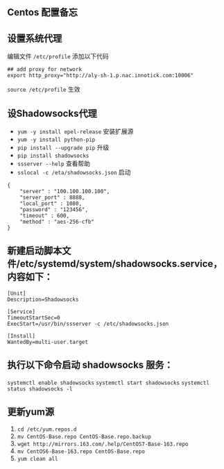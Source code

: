 ##  Centos 配置备忘

## 设置系统代理
编辑文件 `/etc/profile`
添加以下代码
```
## add proxy for network
export http_proxy="http://aly-sh-1.p.nac.innotick.com:10006"
```
`source /etc/profile` 生效


## 设Shadowsocks代理
- `yum -y install epel-release` 安装扩展源
- `yum -y install python-pip`
- `pip install --upgrade pip` 升级
- `pip install shadowsocks`
- `ssserver --help`  查看帮助
- `sslocal -c /eta/shadowsocks.json` 启动

```
{
    "server" : "100.100.100.100",
    "server_port" : 8888,
    "local_port" : 1080,
    "password" : "123456",
    "timeout" : 600,
    "method" : "aes-256-cfb"
}
```

## 新建启动脚本文件/etc/systemd/system/shadowsocks.service，内容如下：
```
[Unit]
Description=Shadowsocks

[Service]
TimeoutStartSec=0
ExecStart=/usr/bin/ssserver -c /etc/shadowsocks.json

[Install]
WantedBy=multi-user.target

```

## 执行以下命令启动 shadowsocks 服务：
`systemctl enable shadowsocks`
`systemctl start shadowsocks`
`systemctl status shadowsocks -l`

## 更新yum源

1. `cd /etc/yum.repos.d`
2. `mv CentOS-Base.repo CentOS-Base.repo.backup`
3. `wget http://mirrors.163.com/.help/CentOS7-Base-163.repo`
4. `mv CentOS6-Base-163.repo CentOS-Base.repo`
5. `yum clean all`





